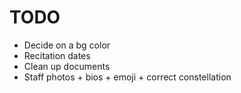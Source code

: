 # TODO
- Decide on a bg color
- Recitation dates
- Clean up documents
- Staff photos + bios + emoji + correct constellation
